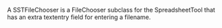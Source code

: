 A SSTFileChooser is a FileChooser subclass for the SpreadsheetTool that has an extra textentry field for entering a filename.

